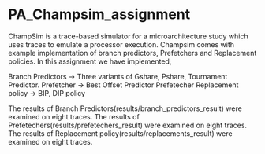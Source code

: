 # PA_Champsim_assignment

ChampSim is a trace-based simulator for a microarchitecture study which uses traces to emulate a processor execution. Champsim comes with example implementation of branch predictors, Prefetchers and Replacement policies. In this assignment we have implemented,

Branch Predictors -> Three variants of Gshare, Pshare, Tournament Predictor.
Prefetcher -> Best Offset Predictor Prefetecher
Replacement policy -> BIP, DIP policy

The results of Branch Predictors(results/branch_predictors_result) were examined on eight traces.
The results of Prefetechers(results/prefetechers_result) were examined on eight traces.
The results of Replacement policy(results/replacements_result) were examined on eight traces.
